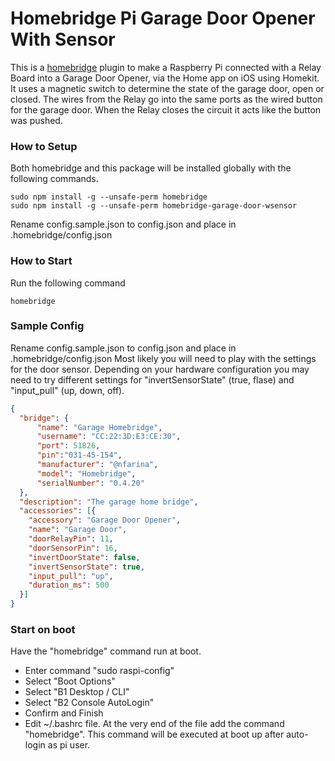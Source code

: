 # Homebridge Pi Garage Door Opener With Sensor


This is a [homebridge](https://github.com/nfarina/homebridge) plugin to make a Raspberry Pi connected with a Relay Board into a Garage Door Opener, via the Home app on iOS using Homekit.  It uses a magnetic switch to determine the state of the garage door, open or closed. The wires from the Relay go into the same ports as the wired button for the garage door. When the Relay closes the circuit it acts like the button was pushed.

### How to Setup

Both homebridge and this package will be installed globally with the following commands.

```
sudo npm install -g --unsafe-perm homebridge
sudo npm install -g --unsafe-perm homebridge-garage-door-wsensor
```
Rename config.sample.json to config.json and place in .homebridge/config.json


### How to Start
Run the following command
```
homebridge
```

### Sample Config

Rename config.sample.json to config.json and place in .homebridge/config.json
Most likely you will need to play with the settings for the door sensor.  Depending on your hardware configuration you may need to try different settings for "invertSensorState" (true, flase) and "input_pull" (up, down, off).

```json
{
  "bridge": {
      "name": "Garage Homebridge",
      "username": "CC:22:3D:E3:CE:30",
      "port": 51826,
      "pin":"031-45-154",
      "manufacturer": "@nfarina",
      "model": "Homebridge",
      "serialNumber": "0.4.20"
  },
  "description": "The garage home bridge",
  "accessories": [{
    "accessory": "Garage Door Opener",
    "name": "Garage Door",
    "doorRelayPin": 11,
    "doorSensorPin": 16,
    "invertDoorState": false,
    "invertSensorState": true,
    "input_pull": "up",
    "duration_ms": 500
  }]
}
```


### Start on boot

Have the "homebridge" command run at boot.
- Enter command "sudo raspi-config" 
- Select "Boot Options"
- Select "B1 Desktop / CLI"
- Select "B2 Console AutoLogin"
- Confirm and Finish
- Edit ~/.bashrc file. At the very end of the file add the command "homebridge". This command will be executed at boot up after auto-login as pi user.



